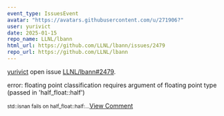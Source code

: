 ```yaml
---
event_type: IssuesEvent
avatar: "https://avatars.githubusercontent.com/u/271906?"
user: yurivict
date: 2025-01-15
repo_name: LLNL/lbann
html_url: https://github.com/LLNL/lbann/issues/2479
repo_url: https://github.com/LLNL/lbann
---
```


<a href='https://github.com/yurivict' target='_blank'>yurivict</a> open issue <a href='https://github.com/LLNL/lbann/issues/2479' target='_blank'>LLNL/lbann#2479</a>.

<p>error: floating point classification requires argument of floating point type (passed in 'half_float::half')</p><small>std::isnan fails on half_float::half:...</small><a href='https://github.com/LLNL/lbann/issues/2479' target='_blank'>View Comment</a>